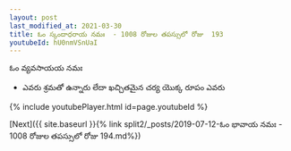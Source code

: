 ```yaml
---
layout: post
last_modified_at: 2021-03-30
title: ఓం స్కందాధరాయ నమః  - 1008 రోజుల తపస్సులో రోజు  193
youtubeId: hU0nmVSnUaI
---
```

 
 
 ఓం వ్యవసాయయ నమః  
 
 -  ఎవరు శ్రమతో ఉన్నారు లేదా ఖచ్చితమైన చర్య యొక్క రూపం ఎవరు 
 
  
 
  
 
 
 
 
 
 


{% include youtubePlayer.html id=page.youtubeId %}
 
[Next]({{ site.baseurl }}{% link  split2/_posts/2019-07-12-ఓం భావాయ నమః  - 1008 రోజుల తపస్సులో రోజు  194.md%})
 
